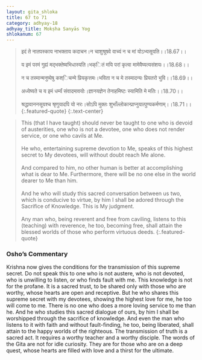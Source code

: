 ```yaml
---
layout: gita_shloka
title: 67 to 71
category: adhyay-18
adhyay_title: Mokṣha Sanyās Yog
shlokanum: 67
---
```


> इदं ते नातपस्काय नाभक्ताय कदाचन।न चाशुश्रूषवे वाच्यं न च मां योऽभ्यसूयति।।18.67।।<br><br>य इमं परमं गुह्यं मद्भक्तेष्वभिधास्यति।भक्ितं मयि परां कृत्वा मामेवैष्यत्यसंशयः।।18.68।।<br><br>न च तस्मान्मनुष्येषु कश्िचन्मे प्रियकृत्तमः।भविता न च मे तस्मादन्यः प्रियतरो भुवि।।18.69।।<br><br>अध्येष्यते च य इमं धर्म्यं संवादमावयोः।ज्ञानयज्ञेन तेनाहमिष्टः स्यामिति मे मतिः।।18.70।।<br><br>श्रद्धावाननसूयश्च श्रृणुयादपि यो नरः।सोऽपि मुक्तः शुभाँल्लोकान्प्राप्नुयात्पुण्यकर्मणाम्।।18.71।।
{:.featured-quote} 
{:.text-center}

> This (that I have taught) should never be taught to one who is devoid of austerities, one who is not a devotee, one who does not render service, or one who cavils at Me.<br><br>He who, entertaining supreme devotion to Me, speaks of this highest secret to My devotees, will without doubt reach Me alone.<br><br>And compared to him, no other human is better at accomplishing what is dear to Me. Furthermore, there will be no one else in the world dearer to Me than him.<br><br>And he who will study this sacred conversation between us two, which is conducive to virtue, by him I shall be adored through the Sacrifice of Knowledge. This is My judgment.<br><br>Any man who, being reverent and free from caviling, listens to this (teaching) with reverence, he too, becoming free, shall attain the blessed worlds of those who perform virtuous deeds.
{:.featured-quote}

### Osho’s Commentary
Krishna now gives the conditions for the transmission of this supreme secret.
Do not speak this to one who is not austere, who is not devoted, who is unwilling to listen, or who finds fault with me. This knowledge is not for the profane. It is a sacred trust, to be shared only with those who are worthy, whose hearts are open and receptive.
But he who shares this supreme secret with my devotees, showing the highest love for me, he too will come to me. There is no one who does a more loving service to me than he.
And he who studies this sacred dialogue of ours, by him I shall be worshipped through the sacrifice of knowledge.
And even the man who listens to it with faith and without fault-finding, he too, being liberated, shall attain to the happy worlds of the righteous.
The transmission of truth is a sacred act. It requires a worthy teacher and a worthy disciple. The words of the Gita are not for idle curiosity. They are for those who are on a deep quest, whose hearts are filled with love and a thirst for the ultimate.
